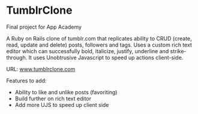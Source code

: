 TumblrClone
===========

Final project for App Academy

A Ruby on Rails clone of tumblr.com that replicates ability to CRUD (create, read, update and delete) posts, followers and tags.
Uses a custom rich text editor which can successfully bold, italicize, justify, underline and strike-through.
It uses Unobtrusive Javascript to speed up actions client-side.

URL: www.tumblrclone.com

Features to add:

- Ability to like and unlike posts (favoriting)
- Build further on rich text editor
- Add more UJS to speed up client side
